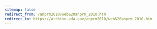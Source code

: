 ```yaml
---
sitemap: false 
redirect_from: /anprm2010/web&20anprm_2010.htm 
redirect_to: https://archive.ada.gov/anprm2010/web&20anprm_2010.htm 
---
```

